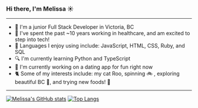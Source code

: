 ### Hi there, I'm Melissa :sunny:
- - - -
* :cherry_blossom: I'm a junior Full Stack Developer in Victoria, BC
* :space_invader: I've spent the past ~10 years working in healthcare, and am excited to step into tech!
* :speech_balloon: Languages I enjoy using include: JavaScript, HTML, CSS, Ruby, and SQL 
* :mag: I'm currently learning Python and TypeScript
* :rose: I'm currently working on a dating app for fun right now 
* :cat2: Some of my interests include: my cat Roo, spinning :bike: , exploring beautiful BC :evergreen_tree:, and trying new foods! :ramen:
- - - -
<!-- ![Melissa's GitHub stats](https://github-readme-stats.vercel.app/api?username=anuraghazra&theme=dark&show_icons=true) -->
[![Melissa's GitHub stats](https://github-readme-stats.vercel.app/api?username=mwilliamsonholmes&border_radius=10&layout=compact&hide=prs&theme=omni)](https://github.com/mwilliamsonholmes/github-readme-stats)
[![Top Langs](https://github-readme-stats.vercel.app/api/top-langs/?username=mwilliamsonholmes&layout=compact&theme=omni)](https://github.com/mwilliamsonholmes/github-readme-stats)

